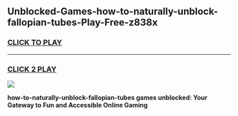 
## Unblocked-Games-how-to-naturally-unblock-fallopian-tubes-Play-Free-z838x
<h3>
<a href="https://premium76.site?title=how-to-naturally-unblock-fallopian-tubes&ref=20M">CLICK TO PLAY</a></h3>
<hr>

<h3>
<a href="https://premium76.site?title=how-to-naturally-unblock-fallopian-tubes&ref=20M">CLICK 2 PLAY</a>
  
</h3>

<a href="https://premium76.site?title=how-to-naturally-unblock-fallopian-tubes&ref=19M"><img src="https://clearcache.store/games.png"></a>


**how-to-naturally-unblock-fallopian-tubes games unblocked: Your Gateway to Fun and Accessible Online Gaming**
